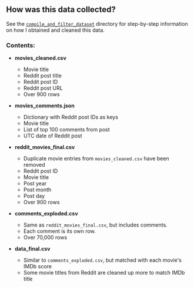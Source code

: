 ## How was this data collected?
See the [`compile_and_filter_dataset`](../compile_and_filter_dataset/) directory for step-by-step information on how I obtained and cleaned this data.

### Contents:

* **movies_cleaned.csv**
    * Movie title
    * Reddit post title
    * Reddit post ID
    * Reddit post URL
    * Over 900 rows

* **movies_comments.json**
    * Dictionary with Reddit post IDs as keys
    * Movie title
    * List of top 100 comments from post
    * UTC date of Reddit post

* **reddit_movies_final.csv**
    * Duplicate movie entries from `movies_cleaned.csv` have been removed
    * Reddit post ID
    * Movie title
    * Post year
    * Post month
    * Post day
    * Over 900 rows

* **comments_exploded.csv**
    * Same as `reddit_movies_final.csv`, but includes comments.
    * Each comment is its own row.
    * Over 70,000 rows

* **data_final.csv**
    * Similar to `comments_exploded.csv`, but matched with each movie's IMDb score
    * Some movie titles from Reddit are cleaned up more to match IMDb title